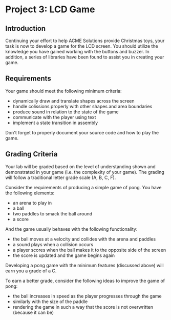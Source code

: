 # Project 3: LCD Game
## Introduction
Continuing your effort to help ACME Solutions provide Christmas toys, your task is now to develop a game for the LCD screen.  You should utilize the knowledge you have gained working with the buttons and buzzer.  In addition, a series of libraries have been found to assist you in creating your game.

## Requirements
Your game should meet the following minimum criteria:

- dynamically draw and translate shapes across the screen
- handle colissions properly with other shapes and area boundaries
- produce sound in relation to the state of the game
- communicate with the player using text
- implement a state transition in assembly

Don't forget to properly document your source code and how to play the game.

## Grading Criteria
Your lab will be graded based on the level of understanding shown and demonstrated in your game (i.e. the complexity of your game).  The grading will follow a traditional letter grade scale (A, B, C, F).

Consider the requirements of producing a simple game of pong.  You have the following elements:

- an arena to play in
- a ball
- two paddles to smack the ball around
- a score 

And the game usually behaves with the following functionality:

- the ball moves at a velocity and collides with the arena and paddles
- a sound plays when a collision occurs
- a player scores when the ball makes it to the opposite side of the screen
- the score is updated and the game begins again

Developing a pong game with the minimum features (discussed above) will earn you a grade of a C.  

To earn a better grade, consider the following ideas to improve the game of pong:

- the ball increases in speed as the player progresses through the game
- similarly with the size of the paddle
- rendering the game in such a way that the score is not overwritten (because it can be)
